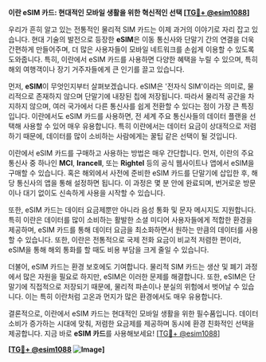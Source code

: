 **이란 eSIM 카드: 현대적인 모바일 생활을 위한 혁신적인 선택 [[TG💪+ @esim1088](https://t.me/s/esim1088)]**

우리가 흔히 알고 있는 전통적인 물리적 SIM 카드는 이제 과거의 이야기로 자리 잡고 있습니다. 현대 기술의 발전으로 등장한 **eSIM**은 이동 통신사와 단말기 간의 연결을 더욱 간편하게 만들어주며, 더 많은 사용자들이 모바일 네트워크를 손쉽게 이용할 수 있도록 도와줍니다. 특히, 이란에서 eSIM 카드를 사용하면 다양한 혜택을 누릴 수 있으며, 특히 해외 여행객이나 장기 거주자들에게 큰 인기를 끌고 있습니다.

먼저, **eSIM**이 무엇인지부터 살펴보겠습니다. eSIM은 '전자식 SIM'이라는 의미로, 물리적으로 존재하지 않으며 단말기에 내장된 칩에 저장됩니다. 따라서 물리적 공간을 차지하지 않으며, 여러 국가에서 다른 통신사를 쉽게 전환할 수 있다는 점이 가장 큰 특징입니다. 이란에서도 eSIM 카드를 사용하면, 전 세계 주요 통신사들의 데이터 플랜을 선택해 사용할 수 있어 매우 유용합니다. 특히 이란에서는 데이터 요금이 상대적으로 저렴하기 때문에, 데이터를 많이 소비하는 사람에게는 꿀팁 같은 선택이 될 것입니다.

이란에서 eSIM 카드를 구매하고 사용하는 방법은 매우 간단합니다. 먼저, 이란의 주요 통신사 중 하나인 **MCI**, **Irancell**, 또는 **Rightel** 등의 공식 웹사이트나 앱에서 eSIM을 구매할 수 있습니다. 혹은 해외에서 사전에 준비한 eSIM 카드를 단말기에 삽입한 후, 해당 통신사의 앱을 통해 설정하면 됩니다. 이 과정은 몇 분 안에 완료되며, 번거로운 방문이나 대기 없이도 신속하게 사용을 시작할 수 있습니다.

또한, eSIM 카드는 데이터 요금제뿐만 아니라 음성 통화 및 문자 메시지도 지원합니다. 특히 이란은 데이터를 많이 소비하는 활발한 소셜 미디어 사용자들에게 적합한 환경을 제공하며, eSIM 카드를 통해 데이터 요금을 최소화하면서 원하는 만큼의 데이터를 사용할 수 있습니다. 또한, 이란은 전통적으로 국제 전화 요금이 비교적 저렴한 편이라, eSIM을 통해 해외 통화를 할 때도 비용 부담을 크게 줄일 수 있습니다.

더불어, eSIM 카드는 환경 보호에도 기여합니다. 물리적 SIM 카드는 생산 및 폐기 과정에서 많은 자원을 필요로 하지만, eSIM은 이러한 문제를 해결합니다. 또한, eSIM은 단말기에 직접적으로 저장되기 때문에, 물리적 파손이나 분실의 위험에서 벗어날 수 있습니다. 이는 특히 이란처럼 고온과 먼지가 많은 환경에서도 매우 유용합니다.

결론적으로, 이란에서 eSIM 카드는 현대적인 모바일 생활을 위한 필수품입니다. 데이터 소비가 증가하는 시대에 맞춰, 저렴한 요금제를 제공하며 동시에 환경 친화적인 선택을 제공합니다. 지금 바로 **eSIM 카드**를 사용해보세요! [[TG💪+ @esim1088](https://t.me/s/esim1088)]

**[[TG💪+ @esim1088](https://t.me/s/esim1088) ![Image](https://i.postimg.cc/Y0z9fWf4/image.png)]**